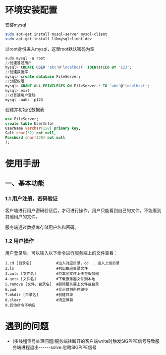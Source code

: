 # 环境安装配置

安装mysql

```bash
sudo apt-get install mysql-server mysql-client
sudo apt-get install libmysqlclient-dev
```

以root身份进入mysql，这里root默认密码为空

```sql
sudo mysql -u root
//创建普通用户
mysql> CREATE USER 'abc'@'localhost' IDENTIFIED BY '123';
//创建数据库
mysql> create database FileServer;
//分配权限
mysql> GRANT ALL PRIVILEGES ON FileServer.* TO 'abc'@'localhost';
mysql> exit
//以普通用户登陆
mysql -uabc -p123
```

创建并初始化数据表

```sql
use FileServer;
create table UserInfo(
UserName varchar(128) primary key,
Salt char(32) not null,
PassWord char(128) not null
);
```

# 使用手册

## 一、基本功能

### 1.1 用户注册，密码验证

客户端进行用户密码验证后，才可进行操作，用户只能看到自己的文件，不能看到其他用户的文件。

服务端通过数据库存储用户名和密码。

### 1.2 用户操作

用户登录后，可以输入以下命令进行服务端上的文件查看：

```
1.cd [目录名]           #进入对应目录，cd .. 进入上级目录
2.ls                   #列出相应目录文件
3.puts [文件名]         #将本地文件上传至服务器
4.gets [文件名]         #下载服务器文件到本地
5.remove [文件、目录名]  #删除服务器上文件或目录
6.pwd                  #显示目前所在路径
7.mkdir [目录名]        #创建目录
8.clear                #清空屏幕
9.其他命令不响应
```



# 遇到的问题

- (多线程信号处理问题)服务端往断开的客户端write时触发SIGPIPE信号导致服务端进程退出------solve:忽略SIGPIPE信号